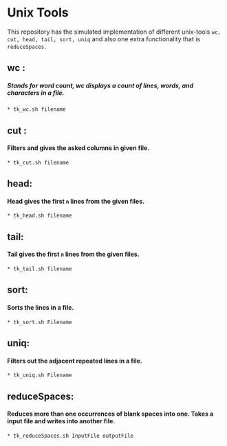 Unix Tools
====================
This repository has the simulated implementation of different unix-tools `wc, cut, head,
tail, sort, uniq` and also one extra functionality that is `reduceSpaces`.

## wc :
##### Stands for word count, wc displays a count of lines, words, and characters in a file.
    * tk_wc.sh filename

## cut :
#### Filters and gives the asked columns in given file.
    * tk_cut.sh filename

## head:
#### Head gives the first `n` lines from the given files.
    * tk_head.sh filename

## tail:
#### Tail gives the first `n` lines from the given files.
    * tk_tail.sh filename


## sort:
#### Sorts the lines in a file.
    * tk_sort.sh Filename

## uniq:
#### Filters out the adjacent  repeated lines in a file.
    * tk_uniq.sh Filename

## reduceSpaces:
#### Reduces more than one occurrences of blank spaces into one. Takes a input file and writes into another file.
    * tk_reduceSpaces.sh InputFile outputFile